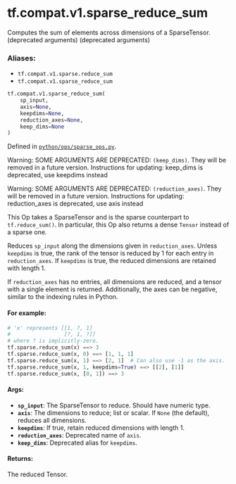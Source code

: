 <div itemscope itemtype="http://developers.google.com/ReferenceObject">
<meta itemprop="name" content="tf.compat.v1.sparse_reduce_sum" />
<meta itemprop="path" content="Stable" />
</div>

# tf.compat.v1.sparse_reduce_sum

Computes the sum of elements across dimensions of a SparseTensor. (deprecated arguments) (deprecated arguments)

### Aliases:

* `tf.compat.v1.sparse.reduce_sum`
* `tf.compat.v1.sparse_reduce_sum`

``` python
tf.compat.v1.sparse_reduce_sum(
    sp_input,
    axis=None,
    keepdims=None,
    reduction_axes=None,
    keep_dims=None
)
```



Defined in [`python/ops/sparse_ops.py`](/code/stable/tensorflow/python/ops/sparse_ops.py).

<!-- Placeholder for "Used in" -->

Warning: SOME ARGUMENTS ARE DEPRECATED: `(keep_dims)`. They will be removed in a future version.
Instructions for updating:
keep_dims is deprecated, use keepdims instead

Warning: SOME ARGUMENTS ARE DEPRECATED: `(reduction_axes)`. They will be removed in a future version.
Instructions for updating:
reduction_axes is deprecated, use axis instead

This Op takes a SparseTensor and is the sparse counterpart to
`tf.reduce_sum()`.  In particular, this Op also returns a dense `Tensor`
instead of a sparse one.

Reduces `sp_input` along the dimensions given in `reduction_axes`.  Unless
`keepdims` is true, the rank of the tensor is reduced by 1 for each entry in
`reduction_axes`. If `keepdims` is true, the reduced dimensions are retained
with length 1.

If `reduction_axes` has no entries, all dimensions are reduced, and a tensor
with a single element is returned.  Additionally, the axes can be negative,
similar to the indexing rules in Python.

#### For example:



```python
# 'x' represents [[1, ?, 1]
#                 [?, 1, ?]]
# where ? is implicitly-zero.
tf.sparse.reduce_sum(x) ==> 3
tf.sparse.reduce_sum(x, 0) ==> [1, 1, 1]
tf.sparse.reduce_sum(x, 1) ==> [2, 1]  # Can also use -1 as the axis.
tf.sparse.reduce_sum(x, 1, keepdims=True) ==> [[2], [1]]
tf.sparse.reduce_sum(x, [0, 1]) ==> 3
```

#### Args:


* <b>`sp_input`</b>: The SparseTensor to reduce. Should have numeric type.
* <b>`axis`</b>: The dimensions to reduce; list or scalar. If `None` (the
  default), reduces all dimensions.
* <b>`keepdims`</b>: If true, retain reduced dimensions with length 1.
* <b>`reduction_axes`</b>: Deprecated name of `axis`.
* <b>`keep_dims`</b>: Deprecated alias for `keepdims`.


#### Returns:

The reduced Tensor.
